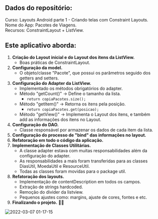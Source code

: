 ## Dados do repositório:
Curso: Layouts Android parte 1 - Criando telas com Constraint Layouts.<br>
Nome do App: Pacotes de Viagens.<br>
Recursos: ConstraintLayout + ListView.<br>

## Este aplicativo aborda:
1. **Criação do Layout inicial e do Layout dos itens da ListView.**
    - Boas práticas de ConstraintLayout.
2. **Configuração da model.**
    - O objeto/classe "Pacote", que possui os parâmetros seguido dos getters and setters.
3. **Configuração do Adapter da ListView.**
    - Implementado os métodos obrigatórios do adapter.  
    - Método "getCount()" -> Define o tamanho da lista.
        - ``` return copiaPacotes.size(); ```
    - Método "getItem()" -> Retorna os itens pela posição.
        - ``` return copiaPacotes.get(posicao); ```
    - Método "getView()" -> Implementa o Layout dos itens, e também add as informações dos itens no Layout.
4. **Configuração do DAO.**
    - Classe responsável por armazenar os dados de cada item da lista.
5. **Configuração do processo de "bind" das informações no layout.**
6. **Refatoração em todo o código da aplicação.**
7. **Implementação de Classes Utilitárias.**
    - A classe adapter estava com muitas responsabilidades além da configuração do adapter.
    - As responsabilidades a mais foram transferidas para as classes DiasUtil, MoedaUtil e ResourceUtil.
    - Todas as classes foram movidas para o package util.
8. **Refatoração dos layouts.**
    - Implementação de contentDescription em todos os campos.
    - Extração de strings hardcoded.
    - Remoção do divider da listview.
    - Pequenos ajustes como: margins, ajuste de cores, fontes e etc.
9. **Finalizando o projeto.** 🚀🎉
    
![2022-03-07 01-17-15](https://user-images.githubusercontent.com/80295127/156967523-b67d9062-a198-470d-9bc0-ef46ce4bf0ad.gif)
